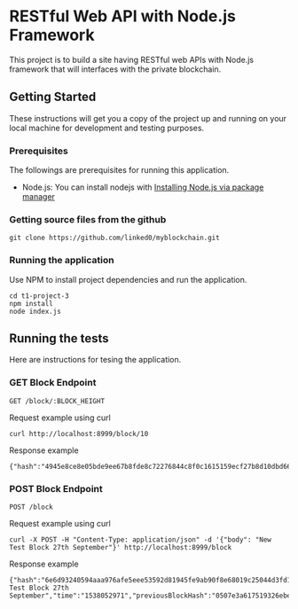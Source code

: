 # RESTful Web API with Node.js Framework

This project is to build a site having RESTful web APIs with Node.js framework that will interfaces with the private blockchain.

## Getting Started

These instructions will get you a copy of the project up and running on your local machine for development and testing purposes.

### Prerequisites

The followings are prerequisites for running this application.

* Node.js: You can install nodejs with [Installing Node.js via package manager](https://nodejs.org/ko/download/package-manager/)

### Getting source files from the github
```
git clone https://github.com/linked0/myblockchain.git
```

### Running the application

Use NPM to install project dependencies and run the application.

```
cd t1-project-3
npm install
node index.js
```

## Running the tests

Here are instructions for tesing the application.

### GET Block Endpoint

```
GET /block/:BLOCK_HEIGHT
```
Request example using curl
```
curl http://localhost:8999/block/10
```
Response example
```
{"hash":"4945e8ce8e05bde9ee67b8fde8c72276844c8f0c1615159ecf27b8d10dbd6646","height":10,"body":"Hyunjae","time":"1537362294","previousBlockHash":"353d0d9d7a1c8d2351a735a21c0a073db96afcf5f9891166311a578135e4fcd9"}
```

### POST Block Endpoint
```
POST /block
```
Request example using curl
```
curl -X POST -H "Content-Type: application/json" -d '{"body": "New Test Block 27th September"}' http://localhost:8999/block
```
Response example
```
{"hash":"6e6d93240594aaa976afe5eee53592d81945fe9ab90f8e68019c25044d3fd1c5","height":42,"body":"New Test Block 27th September","time":"1538052971","previousBlockHash":"0507e3a617519326ebec72f7965dcdd2ec8d9c266c4b6454c7528e7943192c2d"}
```
